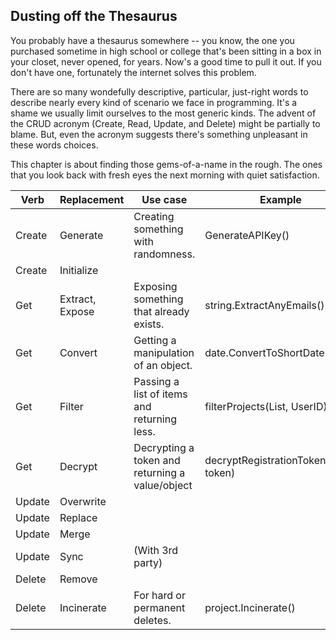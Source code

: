## Dusting off the Thesaurus

You probably have a thesaurus somewhere -- you know, the one you purchased sometime in high school or college that's been sitting in a box in your closet, never opened, for years. Now's a good time to pull it out. If you don't have one, fortunately the internet solves this problem.

There are so many wondefully descriptive, particular, just-right words to describe nearly every kind of scenario we face in programming. It's a shame we usually limit ourselves to the most generic kinds.  The advent of the CRUD acronym (Create, Read, Update, and Delete) might be partially to blame. But, even the acronym suggests there's something unpleasant in these words choices.

This chapter is about finding those gems-of-a-name in the rough. The ones that you look back with fresh eyes the next morning with quiet satisfaction. 


|Verb   |Replacement     |Use case                                  |Example                               |
|-------|----------------|------------------------------------------|--------------------------------------|
|Create |Generate   	 |Creating something with randomness.		|GenerateAPIKey()				   	   |
|Create |Initialize   	 |											|								   	   |
|Get    |Extract, Expose |Exposing something that already exists. 	|string.ExtractAnyEmails()	   		   |
|Get    |Convert         |Getting a manipulation of an object.		|date.ConvertToShortDate()			   |
|Get    |Filter          |Passing a list of items and returning less. |filterProjects(List<projects>, UserID)			   |
|Get    |Decrypt         |Decrypting a token and returning a value/object |decryptRegistrationToken(string token) 
|Update |Overwrite       | 										    |									   |
|Update |Replace 		 |								            |									   |
|Update |Merge	 		 |								            |									   |
|Update |Sync	 		 |(With 3rd party)						    |									   |
|Delete |Remove	 		 |										    |									   |
|Delete |Incinerate	 	 |For hard or permanent deletes.	    	|project.Incinerate()				   |
 
